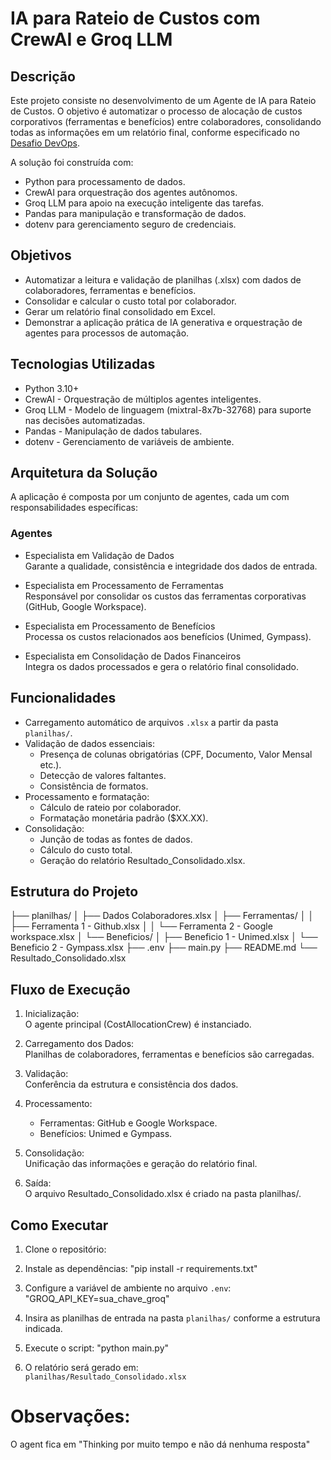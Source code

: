 # IA para Rateio de Custos com CrewAI e Groq LLM

## Descrição

Este projeto consiste no desenvolvimento de um Agente de IA para Rateio de Custos. O objetivo é automatizar o processo de alocação de custos corporativos (ferramentas e benefícios) entre colaboradores, consolidando todas as informações em um relatório final, conforme especificado no [Desafio DevOps](./Desafio%20DevOps.pdf).

A solução foi construída com:

- Python para processamento de dados.
- CrewAI para orquestração dos agentes autônomos.
- Groq LLM para apoio na execução inteligente das tarefas.
- Pandas para manipulação e transformação de dados.
- dotenv para gerenciamento seguro de credenciais.

## Objetivos

- Automatizar a leitura e validação de planilhas (.xlsx) com dados de colaboradores, ferramentas e benefícios.
- Consolidar e calcular o custo total por colaborador.
- Gerar um relatório final consolidado em Excel.
- Demonstrar a aplicação prática de IA generativa e orquestração de agentes para processos de automação.

## Tecnologias Utilizadas

- Python 3.10+
- CrewAI - Orquestração de múltiplos agentes inteligentes.
- Groq LLM - Modelo de linguagem (mixtral-8x7b-32768) para suporte nas decisões automatizadas.
- Pandas - Manipulação de dados tabulares.
- dotenv - Gerenciamento de variáveis de ambiente.

## Arquitetura da Solução

A aplicação é composta por um conjunto de agentes, cada um com responsabilidades específicas:

### Agentes

- Especialista em Validação de Dados  
  Garante a qualidade, consistência e integridade dos dados de entrada.

- Especialista em Processamento de Ferramentas  
  Responsável por consolidar os custos das ferramentas corporativas (GitHub, Google Workspace).

- Especialista em Processamento de Benefícios  
  Processa os custos relacionados aos benefícios (Unimed, Gympass).

- Especialista em Consolidação de Dados Financeiros  
  Integra os dados processados e gera o relatório final consolidado.

## Funcionalidades

- Carregamento automático de arquivos `.xlsx` a partir da pasta `planilhas/`.
- Validação de dados essenciais:
  - Presença de colunas obrigatórias (CPF, Documento, Valor Mensal etc.).
  - Detecção de valores faltantes.
  - Consistência de formatos.
- Processamento e formatação:
  - Cálculo de rateio por colaborador.
  - Formatação monetária padrão ($XX.XX).
- Consolidação:
  - Junção de todas as fontes de dados.
  - Cálculo do custo total.
  - Geração do relatório Resultado_Consolidado.xlsx.

## Estrutura do Projeto
├── planilhas/
│ ├── Dados Colaboradores.xlsx
│ ├── Ferramentas/
│ │ ├── Ferramenta 1 - Github.xlsx
│ │ └── Ferramenta 2 - Google workspace.xlsx
│ └── Beneficios/
│ ├── Beneficio 1 - Unimed.xlsx
│ └── Beneficio 2 - Gympass.xlsx
├── .env
├── main.py
├── README.md
└── Resultado_Consolidado.xlsx

## Fluxo de Execução

1. Inicialização:  
   O agente principal (CostAllocationCrew) é instanciado.

2. Carregamento dos Dados:  
   Planilhas de colaboradores, ferramentas e benefícios são carregadas.

3. Validação:  
   Conferência da estrutura e consistência dos dados.

4. Processamento:  
   - Ferramentas: GitHub e Google Workspace.  
   - Benefícios: Unimed e Gympass.

5. Consolidação:  
   Unificação das informações e geração do relatório final.

6. Saída:  
   O arquivo Resultado_Consolidado.xlsx é criado na pasta planilhas/.

## Como Executar

1. Clone o repositório:

2. Instale as dependências:
"pip install -r requirements.txt"

3. Configure a variável de ambiente no arquivo `.env`:
"GROQ_API_KEY=sua_chave_groq"

4. Insira as planilhas de entrada na pasta `planilhas/` conforme a estrutura indicada.

5. Execute o script:
"python main.py"

6. O relatório será gerado em:  
`planilhas/Resultado_Consolidado.xlsx`

# Observações:
O agent fica em "Thinking por muito tempo e não dá nenhuma resposta"